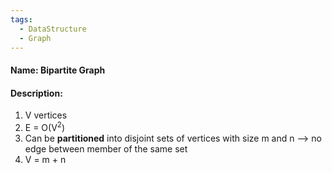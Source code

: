 ```yaml
---
tags:
  - DataStructure
  - Graph
---
```

#### Name: Bipartite Graph

#### Description: 
1. V vertices
2. E = O(V<sup>2</sup>)
3. Can be **partitioned** into disjoint sets of vertices with size m and n
--> no edge between member of the same set 
3. V = m + n
